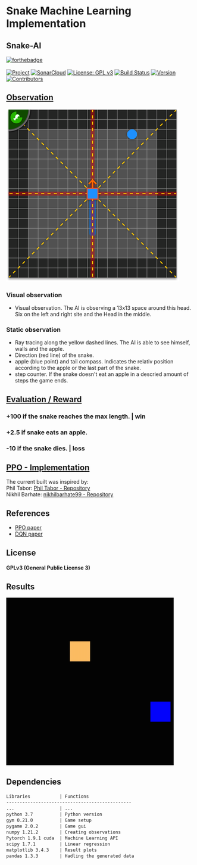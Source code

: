 # Snake Machine Learning Implementation

## Snake-AI

[![forthebadge](https://forthebadge.com/images/badges/made-with-python.svg)](https://forthebadge.com)\
\
[![Project](https://img.shields.io/static/v1?label=Game&message=Snake&color=red)]()
[![SonarCloud](https://sonarcloud.io/api/project_badges/measure?project=citrus&metric=alert_status)]()
[![License: GPL v3](https://img.shields.io/badge/License-GPLv3-blue.svg)](https://www.gnu.org/licenses/gpl-3.0)
[![Build Status](https://travis-ci.com/IcarusCoding/Speed.svg?token=fchrN5ADWA1xeNzfmo3q&branch=develop)](https://travis-ci.com/IcarusCoding/Speed)
[![Version](https://img.shields.io/static/v1?label=Version&message=0.2&color=green)]()
[![Contributors](https://img.shields.io/static/v1?label=Contributors&message=1&color=yellow)]()

## [Observation](src/snakeAI/gym_game/snake_env/observation.py)
![obs](src/resources/images/observation.png)
### Visual observation
- Visual observation. The AI is observing a 13x13 space around this head. Six on the left and right site and the Head in the middle.
### Static observation
- Ray tracing along the yellow dashed lines. The AI is able to see himself, walls and the apple.
- Direction (red line) of the snake.
- apple (blue point) and tail compass. Indicates the relativ position according to the apple or the last part of the snake.
- step counter. If the snake doesn't eat an apple in a descried amount of steps the game ends.

## [Evaluation / Reward](src/snakeAI/gym_game/snake_env/snake_game.py)
### +100 if the snake reaches the max length. | win
### +2.5 if snake eats an apple.
### -10 if the snake dies. | loss


## [PPO - Implementation](src/snakeAI/agents/ppo/actor_critic.py)
The current built was inspired by:\
Phil Tabor: [Phil Tabor - Repository](https://github.com/philtabor/Youtube-Code-Repository/tree/master/ReinforcementLearning/PolicyGradient/PPO/torch) \
Nikhil Barhate: [nikhilbarhate99 - Repository](https://github.com/nikhilbarhate99/PPO-PyTorch)


## References
- [PPO paper](https://arxiv.org/abs/1707.06347)
- [DQN paper](https://arxiv.org/abs/1312.5602)


## License
#### GPLv3 (General Public License 3)


## Results
<img src="src/resources/images/SnakeAI.gif"  width="450" height="450">


## Dependencies
```
Libraries           | Functions
-----------------------------------------------
...                 | ...
python 3.7          | Python version
gym 0.21.0          | Game setup
pygame 2.0.2        | Game gui
numpy 1.21.2        | Creating observations
Pytorch 1.9.1 cuda  | Machine Learning API
scipy 1.7.1         | Linear regression
matplotlib 3.4.3    | Result plots
pandas 1.3.3        | Hadling the generated data
```

